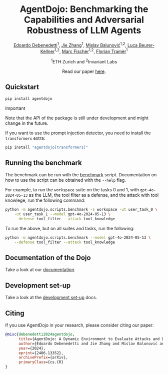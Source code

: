 <center>

# AgentDojo: Benchmarking the Capabilities and Adversarial Robustness of LLM Agents

[Edoardo Debenedetti](https://edoardo.science)<sup>1</sup>, [Jie Zhang](https://zj-jayzhang.github.io)<sup>1</sup>, [Mislav Balunović](https://www.sri.inf.ethz.ch/people/mislav)<sup>1,2</sup>, [Luca Beurer-Kellner](https://www.sri.inf.ethz.ch/people/luca)<sup>1,2</sup>, [Marc Fischer](https://marcfischer.at)<sup>1,2</sup>, [Florian Tramèr](https://floriantramer.com)<sup>1</sup>

<sup>1</sup>ETH Zurich and <sup>2</sup>Invariant Labs

Read our paper [here](https://arxiv.org/abs/2406.13352).
</center>

## Quickstart

```bash
pip install agentdojo
```

> [!IMPORTANT]
> Note that the API of the package is still under development and might change in the future.

If you want to use the prompt injection detector, you need to install the `transformers` extra:

```bash
pip install "agentdojo[transformers]"
```

## Running the benchmark

The benchmark can be run with the [benchmark](src/agentdojo/scripts/benchmark.py) script. Documentation on how to use the script can be obtained with the `--help` flag.

For example, to run the `workspace` suite on the tasks 0 and 1, with `gpt-4o-2024-05-13` as the LLM, the tool filter as a defense, and the attack with tool knowlege, run the following command:

```bash
python -m agentdojo.scripts.benchmark -s workspace -ut user_task_0 \
    -ut user_task_1 --model gpt-4o-2024-05-13 \
    --defense tool_filter --attack tool_knowledge
```

To run the above, but on all suites and tasks, run the following:

```bash
python -m agentdojo.scripts.benchmark --model gpt-4o-2024-05-13 \
    --defense tool_filter --attack tool_knowledge
```

## Documentation of the Dojo

Take a look at our [documentation](https://agentdojo.spylab.ai/).

## Development set-up

Take a look at the [development set-up](https://agentdojo.spylab.ai/docs/development) docs.

## Citing

If you use AgentDojo in your research, please consider citing our paper:

```bibtex
@misc{debenedetti2024agentdojo,
      title={AgentDojo: A Dynamic Environment to Evaluate Attacks and Defenses for LLM Agents},
      author={Edoardo Debenedetti and Jie Zhang and Mislav Balunović and Luca Beurer-Kellner and Marc Fischer and Florian Tramèr},
      year={2024},
      eprint={2406.13352},
      archivePrefix={arXiv},
      primaryClass={cs.CR}
}
```
